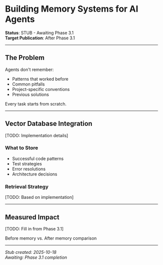 # Building Memory Systems for AI Agents

**Status**: STUB - Awaiting Phase 3.1  
**Target Publication**: After Phase 3.1  

---

## The Problem

Agents don't remember:
- Patterns that worked before
- Common pitfalls
- Project-specific conventions
- Previous solutions

Every task starts from scratch.

---

## Vector Database Integration

[TODO: Implementation details]

### What to Store
- Successful code patterns
- Test strategies
- Error resolutions
- Architecture decisions

### Retrieval Strategy

[TODO: Based on implementation]

---

## Measured Impact

[TODO: Fill in from Phase 3.1]

Before memory vs. After memory comparison

---

*Stub created: 2025-10-18*  
*Awaiting: Phase 3.1 completion*

